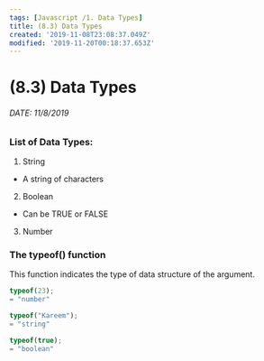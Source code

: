 ```yaml
---
tags: [Javascript /1. Data Types]
title: (8.3) Data Types
created: '2019-11-08T23:08:37.049Z'
modified: '2019-11-20T00:18:37.653Z'
---
```


# (8.3) Data Types 

###### DATE: 11/8/2019

### List of Data Types:

1) String
- A string of characters 

2) Boolean
- Can be TRUE or FALSE

3) Number



### The typeof() function

This function indicates the type of data structure of the argument.
```js
typeof(23);
= "number"
```
```js
typeof("Kareem");
= "string"
```
```js
typeof(true);
= "boolean"
```

